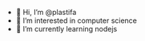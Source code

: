 - 👋 Hi, I’m @plastifa
- 👀 I’m interested in computer science
- 🌱 I’m currently learning nodejs


<!---
plastifa/plastifa is a ✨ special ✨ repository because its `README.md` (this file) appears on your GitHub profile.
You can click the Preview link to take a look at your changes.
--->

